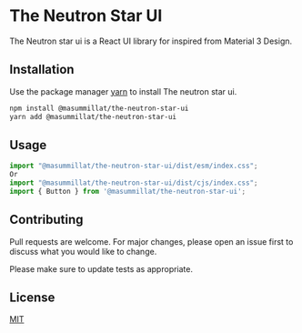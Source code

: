 # The Neutron Star UI

The Neutron star ui is a React UI library for inspired from Material 3 Design.

## Installation

Use the package manager [yarn](https://yarnpkg.com/getting-started/install) to install The neutron star ui.

```bash
npm install @masummillat/the-neutron-star-ui
yarn add @masummillat/the-neutron-star-ui
```

## Usage

```JavaScript
import "@masummillat/the-neutron-star-ui/dist/esm/index.css";
Or
import "@masummillat/the-neutron-star-ui/dist/cjs/index.css";
import { Button } from '@masummillat/the-neutron-star-ui';

```

## Contributing

Pull requests are welcome. For major changes, please open an issue first
to discuss what you would like to change.

Please make sure to update tests as appropriate.

## License

[MIT](https://choosealicense.com/licenses/mit/)
